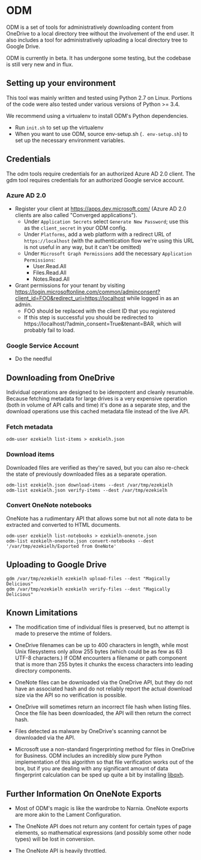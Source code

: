 # ODM

ODM is a set of tools for administratively downloading content from OneDrive
to a local directory tree without the involvement of the end user. It also
includes a tool for administratively uploading a local directory tree to Google
Drive.

ODM is currently in beta. It has undergone some testing, but the codebase is
still very new and in flux.

## Setting up your environment

This tool was mainly written and tested using Python 2.7 on Linux. Portions of
the code were also tested under various versions of Python >= 3.4.

We recommend using a virtualenv to install ODM's Python dependencies.

* Run `init.sh` to set up the virtualenv
* When you want to use ODM, source env-setup.sh (`. env-setup.sh`) to set up the
  necessary environment variables.

## Credentials

The odm tools require credentials for an authorized Azure AD 2.0 client.
The gdm tool requires credentials for an authorized Google service account.

### Azure AD 2.0

* Register your client at https://apps.dev.microsoft.com/ (Azure AD 2.0 clients
  are also called "Converged applications").
    * Under `Application Secrets` select `Generate New Password`; use this as
      the `client_secret` in your ODM config.
    * Under `Platforms`, add a web platform with a redirect URL of
      `https://localhost` (with the authentication flow we're using this URL is
      not useful in any way, but it can't be omitted)
    * Under `Microsoft Graph Permissions` add the necessary `Application
      Permissions`:
        * User.Read.All
        * Files.Read.All
        * Notes.Read.All
* Grant permissions for your tenant by visiting
  https://login.microsoftonline.com/common/adminconsent?client_id=FOO&redirect_uri=https://localhost
  while logged in as an admin.
    * FOO should be replaced with the client ID that you registered
    * If this step is successful you should be redirected to https://localhost/?admin_consent=True&tenant=BAR, which will probably fail to load.

### Google Service Account

* Do the needful

## Downloading from OneDrive

Individual operations are designed to be idempotent and cleanly
resumable. Because fetching metadata for large drives is a very
expensive operation (both in volume of API calls and time) it's done
as a separate step, and the download operations use this cached
metadata file instead of the live API.

### Fetch metadata

```
odm-user ezekielh list-items > ezekielh.json
```

### Download items

Downloaded files are verified as they're saved, but you can also re-check the
state of previously downloaded files as a separate operation.

```
odm-list ezekielh.json download-items --dest /var/tmp/ezekielh
odm-list ezekielh.json verify-items --dest /var/tmp/ezekielh

```

### Convert OneNote notebooks

OneNote has a rudimentary API that allows some but not all note data to be
extracted and converted to HTML documents.

```
odm-user ezekielh list-notebooks > ezekielh-onenote.json
odm-list ezekielh-onenote.json convert-notebooks --dest '/var/tmp/ezekielh/Exported from OneNote'
```

## Uploading to Google Drive

```
gdm /var/tmp/ezekielh ezekielh upload-files --dest "Magically Delicious"
gdm /var/tmp/ezekielh ezekielh verify-files --dest "Magically Delicious"
```

## Known Limitations

* The modification time of individual files is preserved, but no attempt is made
  to preserve the mtime of folders.

* OneDrive filenames can be up to 400 characters in length, while most Unix
  filesystems only allow 255 bytes (which could be as few as 63 UTF-8
  characters.) If ODM encounters a filename or path component that is more than
  255 bytes it chunks the excess characters into leading directory components.

* OneNote files can be downloaded via the OneDrive API, but they do not have an
  associated hash and do not reliably report the actual download size via the
  API so no verification is possible.

* OneDrive will sometimes return an incorrect file hash when listing files.
  Once the file has been downloaded, the API will then return the correct
  hash.

* Files detected as malware by OneDrive's scanning cannot be downloaded via
  the API.

* Microsoft use a non-standard fingerprinting method for files in OneDrive for
  Business. ODM includes an incredibly slow pure Python implementation of this
  algorithm so that file verification works out of the box, but if you are
  dealing with any significant amount of data fingerprint calculation can be
  sped up quite a bit by installing
  [libqxh](https://github.com/flowerysong/quickxorhash).

## Further Information On OneNote Exports

* Most of ODM's magic is like the wardrobe to Narnia. OneNote exports are more
  akin to the Lament Configuration.

* The OneNote API does not return any content for certain types of page
  elements, so mathematical expressions (and possibly some other node types)
  will be lost in conversion.

* The OneNote API is heavily throttled.
